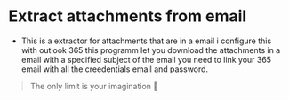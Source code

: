 # Extract attachments from email

* This is a extractor for attachments that are in a email i configure this with outlook 365
this programm let you download the attachments in a email with a specified subject of the email
you need to link your 365 email with all the creedentials email and password.



> The only limit is your imagination 🚀

